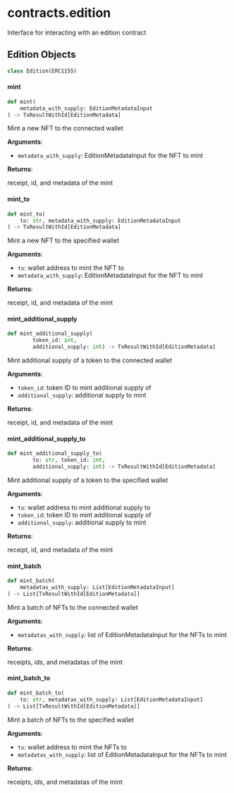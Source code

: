 <a id="contracts.edition"></a>

# contracts.edition

Interface for interacting with an edition contract

<a id="contracts.edition.Edition"></a>

## Edition Objects

```python
class Edition(ERC1155)
```

<a id="contracts.edition.Edition.mint"></a>

#### mint

```python
def mint(
    metadata_with_supply: EditionMetadataInput
) -> TxResultWithId[EditionMetadata]
```

Mint a new NFT to the connected wallet

**Arguments**:

- `metadata_with_supply`: EditionMetadataInput for the NFT to mint

**Returns**:

receipt, id, and metadata of the mint

<a id="contracts.edition.Edition.mint_to"></a>

#### mint\_to

```python
def mint_to(
    to: str, metadata_with_supply: EditionMetadataInput
) -> TxResultWithId[EditionMetadata]
```

Mint a new NFT to the specified wallet

**Arguments**:

- `to`: wallet address to mint the NFT to
- `metadata_with_supply`: EditionMetadataInput for the NFT to mint

**Returns**:

receipt, id, and metadata of the mint

<a id="contracts.edition.Edition.mint_additional_supply"></a>

#### mint\_additional\_supply

```python
def mint_additional_supply(
        token_id: int,
        additional_supply: int) -> TxResultWithId[EditionMetadata]
```

Mint additional supply of a token to the connected wallet

**Arguments**:

- `token_id`: token ID to mint additional supply of
- `additional_supply`: additional supply to mint

**Returns**:

receipt, id, and metadata of the mint

<a id="contracts.edition.Edition.mint_additional_supply_to"></a>

#### mint\_additional\_supply\_to

```python
def mint_additional_supply_to(
        to: str, token_id: int,
        additional_supply: int) -> TxResultWithId[EditionMetadata]
```

Mint additional supply of a token to the specified wallet

**Arguments**:

- `to`: wallet address to mint additional supply to
- `token_id`: token ID to mint additional supply of
- `additional_supply`: additional supply to mint

**Returns**:

receipt, id, and metadata of the mint

<a id="contracts.edition.Edition.mint_batch"></a>

#### mint\_batch

```python
def mint_batch(
    metadatas_with_supply: List[EditionMetadataInput]
) -> List[TxResultWithId[EditionMetadata]]
```

Mint a batch of NFTs to the connected wallet

**Arguments**:

- `metadatas_with_supply`: list of EditionMetadataInput for the NFTs to mint

**Returns**:

receipts, ids, and metadatas of the mint

<a id="contracts.edition.Edition.mint_batch_to"></a>

#### mint\_batch\_to

```python
def mint_batch_to(
    to: str, metadatas_with_supply: List[EditionMetadataInput]
) -> List[TxResultWithId[EditionMetadata]]
```

Mint a batch of NFTs to the specified wallet

**Arguments**:

- `to`: wallet address to mint the NFTs to
- `metadatas_with_supply`: list of EditionMetadataInput for the NFTs to mint

**Returns**:

receipts, ids, and metadatas of the mint

